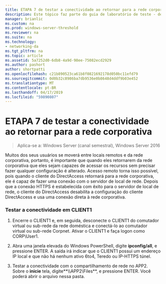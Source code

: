 ```yaml
---
title: ETAPA 7 de testar a conectividade ao retornar para a rede corporativa
description: Este tópico faz parte do guia de laboratório de teste - demonstração do DirectAccess em um Cluster com Windows NLB para o Windows Server 2016
manager: brianlic
ms.custom: na
ms.prod: windows-server-threshold
ms.reviewer: na
ms.suite: na
ms.technology:
- networking-da
ms.tgt_pltfrm: na
ms.topic: article
ms.assetid: 5a7252d0-6db8-4a9d-98ee-75082ecd2929
ms.author: pashort
author: shortpatti
ms.openlocfilehash: c21b890523ca61b8f0821692178d050bc11efd79
ms.sourcegitcommit: 0d0b32c8986ba7db9536e0b8648d4ddf9b03e452
ms.translationtype: MT
ms.contentlocale: pt-BR
ms.lasthandoff: 04/17/2019
ms.locfileid: "59890807"
---
```

# <a name="step-7-test-connectivity-when-returning-to-the-corpnet"></a>ETAPA 7 de testar a conectividade ao retornar para a rede corporativa

>Aplica-se a: Windows Server (canal semestral), Windows Server 2016

Muitos dos seus usuários se moverá entre locais remotos e da rede corporativa, portanto, é importante que quando eles retornarem da rede corporativa que eles sejam capazes de acessar os recursos sem precisar fazer qualquer configuração é alterado. Acesso remoto torna isso possível, pois quando o cliente do DirectAccess retornará para a rede corporativa, ele é capaz de fazer uma conexão com o servidor de local de rede. Depois que a conexão HTTPS é estabelecida com êxito para o servidor de local de rede, o cliente do DirectAccess desabilita a configuração do cliente DirectAccess e usa uma conexão direta à rede corporativa.  
  
### <a name="test-connectivity-on-client1"></a>Testar a conectividade em CLIENT1  
  
1.  Encerre o CLIENT1 e, em seguida, desconecte o CLIENT1 do comutador virtual ou sub-rede da rede doméstica e conectá-lo ao comutador virtual ou sub-rede Corpnet. Ativar o CLIENT1 e faça logon como CORP\User1.  
  
2.  Abra uma janela elevada do Windows PowerShell, digite **ipconfig/all**, e pressione ENTER. A saída irá indicar que o CLIENT1 possui um endereço IP local e que não há nenhum ativo 6to4, Teredo ou IP-HTTPS túnel.  
  
3.  Testar a conectividade com o compartilhamento de rede no APP2. Sobre o **inicie** tela, digite**\\\APP2\Files**, e pressione ENTER. Você poderá abrir o arquivo nessa pasta.  
  


